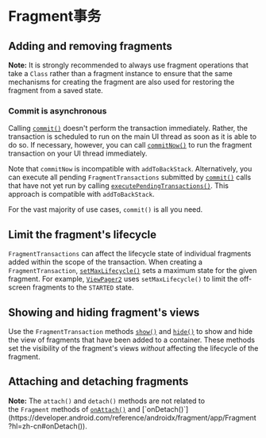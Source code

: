 # Fragment事务

## Adding and removing fragments

**Note:** It is strongly recommended to always use fragment operations that take a `Class` rather than a fragment instance to ensure that the same mechanisms for creating the fragment are also used for restoring the fragment from a saved state.

### Commit is asynchronous

Calling [`commit()`](https://developer.android.com/reference/androidx/fragment/app/FragmentTransaction?hl=zh-cn#commit()) doesn't perform the transaction immediately. Rather, the transaction is scheduled to run on the main UI thread as soon as it is able to do so. If necessary, however, you can call [`commitNow()`](https://developer.android.com/reference/androidx/fragment/app/FragmentTransaction?hl=zh-cn#commit()) to run the fragment transaction on your UI thread immediately.

Note that `commitNow` is incompatible with `addToBackStack`. Alternatively, you can execute all pending `FragmentTransactions` submitted by [`commit()`](https://developer.android.com/reference/androidx/fragment/app/FragmentTransaction?hl=zh-cn#commit()) calls that have not yet run by calling [`executePendingTransactions()`](https://developer.android.com/reference/androidx/fragment/app/FragmentManager?hl=zh-cn#executePendingTransactions()). This approach is compatible with `addToBackStack`.

For the vast majority of use cases, `commit()` is all you need.

## Limit the fragment's lifecycle

`FragmentTransactions` can affect the lifecycle state of individual fragments added within the scope of the transaction. When creating a `FragmentTransaction`, [`setMaxLifecycle()`](https://developer.android.com/reference/androidx/fragment/app/FragmentTransaction?hl=zh-cn#setMaxLifecycle(androidx.fragment.app.Fragment,%20androidx.lifecycle.Lifecycle.State)) sets a maximum state for the given fragment. For example, [`ViewPager2`](https://developer.android.com/reference/androidx/viewpager2/widget/ViewPager2?hl=zh-cn) uses `setMaxLifecycle()` to limit the off-screen fragments to the `STARTED` state.

## Showing and hiding fragment's views

Use the `FragmentTransaction` methods [`show()`](https://developer.android.com/reference/androidx/fragment/app/FragmentTransaction?hl=zh-cn#show(androidx.fragment.app.Fragment)) and [`hide()`](https://developer.android.com/reference/androidx/fragment/app/FragmentTransaction?hl=zh-cn#hide(androidx.fragment.app.Fragment)) to show and hide the view of fragments that have been added to a container. These methods set the visibility of the fragment's views *without* affecting the lifecycle of the fragment.

## Attaching and detaching fragments

**Note:** The `attach()` and `detach()` methods are not related to the `Fragment` methods of [`onAttach()`](https://developer.android.com/reference/androidx/fragment/app/Fragment?hl=zh-cn#onAttach(android.content.Context)) and [`onDetach()`](https://developer.android.com/reference/androidx/fragment/app/Fragment?hl=zh-cn#onDetach()).
